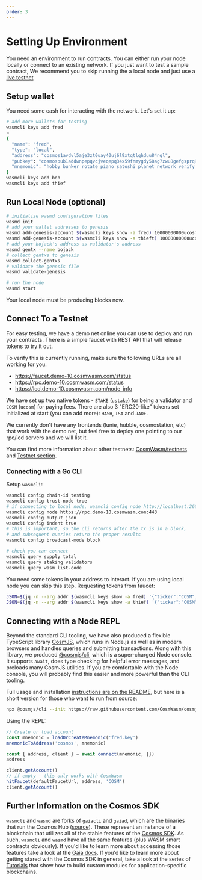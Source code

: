 ```yaml
---
order: 3
---
```


# Setting Up Environment

You need an environment to run contracts. You can either run your node locally or connect to an existing network.
If you just want to test a sample contract, We recommend you to skip running the a local node and just use a [live testnet](https://github.com/CosmWasm/tesnets)

## Setup wallet

You need some cash for interacting with the network. Let's set it up:

```sh
# add more wallets for testing
wasmcli keys add fred
>
{
  "name": "fred",
  "type": "local",
  "address": "cosmos1avdvl5aje3zt0uay40uj6l9xtqtlqhduu84nql",
  "pubkey": "cosmospub1addwnpepqvcjveqepq34x59fnmygdy58ag7zwu8gefgsprq9th38nxzptpgszc3rkve",
  "mnemonic": "hobby bunker rotate piano satoshi planet network verify else market spring toward pledge turkey tip slim word jaguar congress thumb flag project chalk inspire"
}
wasmcli keys add bob
wasmcli keys add thief
```

## Run Local Node (optional)

```sh
# initialize wasmd configuration files
wasmd init
# add your wallet addresses to genesis
wasmd add-genesis-account $(wasmcli keys show -a fred) 10000000000ucosm,10000000000stake
wasmd add-genesis-account $(wasmcli keys show -a thieft) 10000000000ucosm,10000000000stake
# add your bojack's address as validator's address
wasmd gentx --name bojack
# collect gentxs to genesis
wasmd collect-gentxs
# validate the genesis file
wasmd validate-genesis

# run the node
wasmd start
```

Your local node must be producing blocks now.

## Connect To a Testnet

For easy testing, we have a demo net online you can use to deploy and run your contracts.
There is a simple faucet with REST API that will release tokens to try it out.

To verify this is currently running, make sure the following URLs are all working for you:

- https://faucet.demo-10.cosmwasm.com/status
- https://rpc.demo-10.cosmwasm.com/status
- https://lcd.demo-10.cosmwasm.com/node_info

We have set up two native tokens - `STAKE` (`ustake`) for being a validator and
`COSM` (`ucosm`) for paying fees. There are also 3 "ERC20-like" tokens set initialized
at start (you can add more): `HASH`, `ISA` and `JADE`.

We currently don't have any frontends (lunie, hubble, cosmostation, etc) that work with
the demo net, but feel free to deploy one pointing to our rpc/lcd servers and we will list it.

You can find more information about other testnets: [CosmWasm/testnets](https://github.com/CosmWasm/testnets) and [Testnet section](./../testnets/testnets.md).

### Connecting with a Go CLI

Setup `wasmcli`:

```bash
wasmcli config chain-id testing
wasmcli config trust-node true
# if connecting to local node, wasmcli config node http://localhost:26657
wasmcli config node https://rpc.demo-10.cosmwasm.com:443
wasmcli config output json
wasmcli config indent true
# this is important, so the cli returns after the tx is in a block,
# and subsequent queries return the proper results
wasmcli config broadcast-mode block

# check you can connect
wasmcli query supply total
wasmcli query staking validators
wasmcli query wasm list-code
```

You need some tokens in your address to interact. If you are using local node you can skip this step.
Requesting tokens from faucet:

```sh
JSON=$(jq -n --arg addr $(wasmcli keys show -a fred) '{"ticker":"COSM","address":$addr}') && curl -X POST --header "Content-Type: application/json" --data "$JSON" https://faucet.demo-10.cosmwasm.com/credit
JSON=$(jq -n --arg addr $(wasmcli keys show -a thief) '{"ticker":"COSM","address":$addr}') && curl -X POST --header "Content-Type: application/json" --data "$JSON" https://faucet.demo-10.cosmwasm.com/credit
```

## Connecting with a Node REPL

Beyond the standard CLI tooling, we have also produced a flexible TypeScript library [CosmJS](https://github.com/CosmWasm/cosmjs), which runs in Node.js as well as in modern browsers and handles queries and submitting transactions.
Along with this library, we produced [@cosmjs/cli](https://www.npmjs.com/package/@cosmjs/cli), which is a super-charged
Node console. It supports `await`, does type checking for helpful error messages, and preloads many CosmJS utilities.
If you are comfortable with the Node console, you will probably find this easier and more powerful than the CLI tooling.

Full usage and installation [instructions are on the README](https://github.com/CosmWasm/cosmjs/tree/master/packages/cli), but here is a short version for those who want to run from source:

```sh
npx @cosmjs/cli --init https://raw.githubusercontent.com/CosmWasm/cosmjs/v0.22.0/packages/cli/examples/helpers.ts
```

Using the REPL:

```js
// Create or load account
const mnemonic = loadOrCreateMnemonic('fred.key')
mnemonicToAddress('cosmos', mnemonic)

const { address, client } = await connect(mnemonic, {})
address

client.getAccount()
// if empty - this only works with CosmWasm
hitFaucet(defaultFaucetUrl, address, 'COSM')
client.getAccount()
```

## Further Information on the Cosmos SDK

`wasmcli` and `wasmd` are forks of `gaiacli` and `gaiad`, which are the binaries that run the Cosmos Hub ([source](https://github.com/cosmos/gaia)). These represent an instance of a blockchain that utilizes all of the stable features of the [Cosmos SDK](https://github.com/cosmos/cosmos-sdk). As such, `wasmcli` and `wasmd` have all the same features (plus WASM smart contracts obviously). If you'd like to learn more about accessing those features take a look at the [Gaia docs](https://cosmos.network/docs/cosmos-hub/what-is-gaia.html). If you'd like to learn more about getting stared with the Cosmos SDK in general, take a look at the series of [Tutorials](https://tutorials.cosmos.network/) that show how to build custom modules for application-specific blockchains.

